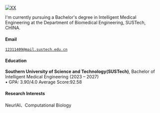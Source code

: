 [![XX](https://img.shields.io/badge/XX-github-blue?logo=github)](https://github.com/XX)

I'm currently pursuing a Bachelor's degree in Intelligent Medical Engineering at the Department of Biomedical Engineering, SUSTech, CHINA.

#### Email  
<code>12311409@mail.sustech.edu.cn</code>  

#### Education  
**Southern University of Science and Technology(SUSTech)**, Bachelor of Intelligent Medical Engineering (2023 – 2027)  
• GPA: 3.90/4.0  Average Score:92.58

#### Research Interests  
NeurlAI、Computational Biology
